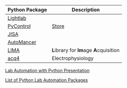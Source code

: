 
| Python Package                                                                                   | Description                                                     |
| ------------------------------------------------------------------------------------------------ | --------------------------------------------------------------- |
| [Lightlab](https://lightlab.readthedocs.io/en/master/_static/gettingStarted/engineersGuide.html) |                                                                 |
| [PyControl](https://github.com/pyControl)                                                        | [Store](https://open-ephys.org/pycontrol/pycontrol-peripherals) |
| [JISA](https://github.com/OE-FET/JISA)                                                           |                                                                 |
| [AutoMancer](https://github.com/adaptyvbio/automancer?tab=readme-ov-file)                        |                                                                 |
| [LIMA](https://lima1.readthedocs.io/en/latest/index.html)                                        | **L**ibrary for **Im**age **A**cquisition                       |
| [acq4](https://acq4.readthedocs.io/en/latest/userGuide/introduction.html)                        | Electrophysiology                                               |
[Lab Automation with Python Presentation](https://indico.cern.ch/event/958334/contributions/4028505/attachments/2122447/3572613/python_lab_automation_ebsm_bs_14_10_2020.pdf)

[List of Python Lab Automation Packages](https://pymeasure.github.io/python-lab-automation-landscape/catalog/)